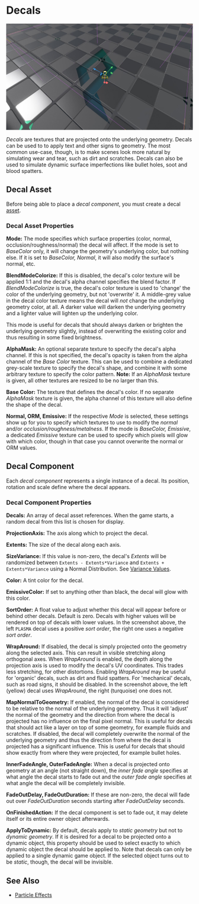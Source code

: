 # Decals

![Decals](media/decals-overview.jpg)

*Decals* are textures that are projected onto the underlying geometry. Decals can be used to to apply text and other signs to geometry. The most common use-case, though, is to make scenes look more natural by simulating wear and tear, such as dirt and scratches. Decals can also be used to simulate dynamic surface imperfections like bullet holes, soot and blood spatters.

## Decal Asset

Before being able to place a *decal component*, you must create a decal [asset](../assets/assets-overview.md).

### Decal Asset Properties

**Mode:** The mode specifies which surface properties (color, normal, occlusion/roughness/normal) the decal will affect. If the mode is set to *BaseColor* only, it will change the geometry's underlying color, but nothing else. If it is set to *BaseColor, Normal*, it will also modify the surface's normal, etc.

**BlendModeColorize:** If this is disabled, the decal's color texture will be applied 1:1 and the decal's alpha channel specifies the blend factor. If *BlendModeColorize* is true, the decal's color texture is used to 'change' the color of the underlying geometry, but not 'overwrite' it. A middle-grey value in the decal color texture means the decal will *not* change the underlying geometry color, at all. A darker value will darken the underlying geometry and a lighter value will lighten up the underlying color.

This mode is useful for decals that should always darken or brighten the underlying geometry slightly, instead of overwriting the existing color and thus resulting in some fixed brightness.

**AlphaMask:** An optional separate texture to specify the decal's alpha channel. If this is not specified, the decal's opacity is taken from the alpha channel of the *Base Color* texture. This can be used to combine a dedicated grey-scale texture to specify the decal's shape, and combine it with some arbitrary texture to specify the color pattern. **Note:** If an *AlphaMask* texture is given, all other textures are resized to be no larger than this.

**Base Color:** The texture that defines the decal's color. If no separate *AlphaMask* texture is given, the alpha channel of this texture will also define the shape of the decal.

**Normal, ORM, Emissive:** If the respective *Mode* is selected, these settings show up for you to specify which textures to use to modify the *normal* and/or *occlusion/roughness/metalness*. If the mode is *BaseColor, Emissive*, a dedicated *Emissive* texture can be used to specify which pixels will glow with which color, though in that case you cannot overwrite the normal or ORM values.

## Decal Component

Each *decal component* represents a single instance of a decal. Its position, rotation and scale define where the decal appears.

### Decal Component Properties

**Decals:** An array of decal asset references. When the game starts, a random decal from this list is chosen for display.

**ProjectionAxis:** The axis along which to project the decal.

**Extents:** The size of the decal along each axis.

**SizeVariance:** If this value is non-zero, the decal's *Extents* will be randomized between `Extents - Extents*Variance` and `Extents + Extents*Variance` using a Normal Distribution. See [Variance Values](particle-effects/particle-effects-overview.md#variance-values).

**Color:** A tint color for the decal.

**EmissiveColor:** If set to anything other than black, the decal will glow with this color.

**SortOrder:** A float value to adjust whether this decal will appear before or behind other decals. Default is zero. Decals with higher values will be rendered on top of decals with lower values. In the screenshot above, the left `PLASMA` decal uses a positive *sort order*, the right one uses a negative *sort order*.

**WrapAround:** If disabled, the decal is simply projected onto the geometry along the selected axis. This can result in visible stretching along orthogonal axes. When *WrapAround* is enabled, the depth along the projection axis is used to modify the decal's UV coordinates. This trades less stretching, for other distortions. Enabling *WrapAround* may be useful for 'organic' decals, such as dirt and fluid spatters. For 'mechanical' decals, such as road signs, it should be disabled. In the screenshot above, the left (yellow) decal uses *WrapAround*, the right (turquoise) one does not.

**MapNormalToGeometry:** If enabled, the normal of the decal is considered to be relative to the normal of the underlying geometry. Thus it will 'adjust' the normal of the geometry and the direction from where the decal is projected has no influence on the final pixel normal. This is useful for decals that should act like a layer on top of some geometry, for example fluids and scratches.
If disabled, the decal will completely overwrite the normal of the underlying geometry and thus the direction from where the decal is projected has a significant influence. This is useful for decals that should show exactly from where they were projected, for example bullet holes.

**InnerFadeAngle, OuterFadeAngle:** When a decal is projected onto geometry at an angle (not straight down), the *inner fade angle* specifies at what angle the decal starts to fade out and the *outer fade angle* specifies at what angle the decal will be completely invisible.

**FadeOutDelay, FadeOutDuration:** If these are non-zero, the decal will fade out over *FadeOutDuration* seconds starting after *FadeOutDelay* seconds.

**OnFinishedAction:** If the decal component is set to fade out, it may delete itself or its entire owner object afterwards.

**ApplyToDynamic:** By default, decals apply to *static geometry* but not to *dynamic geometry*. If it is desired for a decal to be projected onto a dynamic object, this property should be used to select exactly to which dynamic object the decal should be applied to. Note that decals can only be applied to a single dynamic game object. If the selected object turns out to be *static*, though, the decal will be invisible.

## See Also

* [Particle Effects](particle-effects/particle-effects-overview.md)

